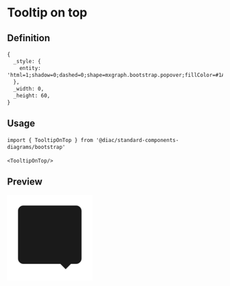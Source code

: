 # Tooltip on top

## Definition

```
{
  _style: { 
    entity: 'html=1;shadow=0;dashed=0;shape=mxgraph.bootstrap.popover;fillColor=#1A1A1A;strokeColor=none;dx=45;dy=5;rSize=5;whiteSpace=wrap;verticalAlign=top;spacing=10;fontSize=12;spacingLeft=0;align=center;spacingTop=-10;fontColor=#FFFFFF;',
  },
  _width: 0,
  _height: 60,
}
```

## Usage

```
import { TooltipOnTop } from '@diac/standard-components-diagrams/bootstrap'

<TooltipOnTop/>
```

## Preview

<img src="./tooltip-on-top.png" width="200"/>
